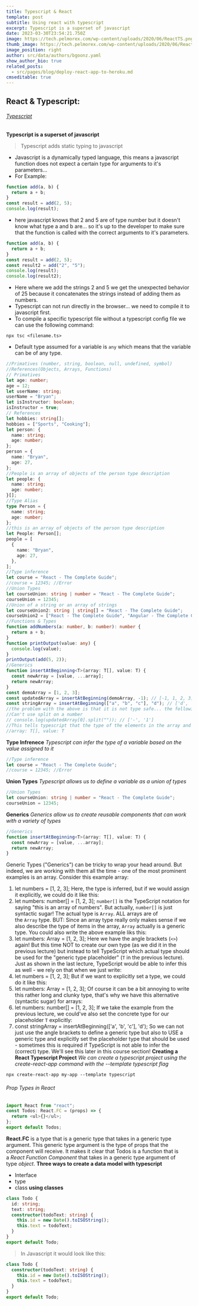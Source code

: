 ```yaml
---
title: Typescript & React
template: post
subtitle: Using react with typescript
excerpt: Typescript is a superset of javascript
date: 2023-03-30T23:54:21.750Z
image: https://tech.pelmorex.com/wp-content/uploads/2020/06/ReactTS.png
thumb_image: https://tech.pelmorex.com/wp-content/uploads/2020/06/ReactTS.png
image_position: right
author: src/data/authors/bgoonz.yaml
show_author_bio: true
related_posts:
  - src/pages/blog/deploy-react-app-to-heroku.md
cmseditable: true
---
```

<!--StartFragment-->

## React & Typescript:

###### [](https://github.com/bgoonz/React-Complete-Guide-Course#typescript)[Typescript](https://www.typescriptlang.org/)

**Typescript is a superset of javascript**

> Typescript adds static typing to javascript

* Javascript is a dynamically typed language, this means a javascript function does not expect a certain type for arguments to it's parameters...
* For Example:

```typescript
function add(a, b) {
  return a + b;
}
const result = add(2, 5);
console.log(result);
```

* here javascript knows that 2 and 5 are of type number but it doesn't know what type a and b are... so it's up to the developer to make sure that the function is called with the correct arguments to it's parameters.

```typescript
function add(a, b) {
  return a + b;
}
const result = add(2, 5);
const result2 = add("2", "5");
console.log(result);
console.log(result2);
```

* Here where we add the strings 2 and 5 we get the unexpected behavior of 25 because it concatenates the strings instead of adding them as numbers.
* Typescript can not run directly in the browser... we need to compile it to javascript first.
* To compile a specific typescript file without a typescript config file we can use the following command:

```shell
npx tsc <filename.ts>
```

* Default type assumed for a variable is `any` which means that the variable can be of any type.

```typescript
//Primatives (number, string, boolean, null, undefined, symbol)
//References(Objects, Arrays, Functions)
// Primatives
let age: number;
age = 12;
let userName: string;
userName = "Bryan";
let isInstructor: boolean;
isInstructor = true;
// References
let hobbies: string[];
hobbies = ["Sports", "Cooking"];
let person: {
  name: string;
  age: number;
};
person = {
  name: "Bryan",
  age: 27,
};
//People is an array of objects of the person type description
let people: {
  name: string;
  age: number;
}[];
//Type Alias
type Person = {
  name: string;
  age: number;
};
//this is an array of objects of the person type description
let People: Person[];
people = [
  {
    name: "Bryan",
    age: 27,
  },
];
//Type inference
let course = "React - The Complete Guide";
//course = 12345; //Error
//Union Types
let courseUnion: string | number = "React - The Complete Guide";
courseUnion = 12345;
//Union of a string or an array of strings
let courseUnion2: string | string[] = "React - The Complete Guide";
courseUnion2 = ["React - The Complete Guide", "Angular - The Complete Guide"];
//Functions & Types
function addNumbers(a: number, b: number): number {
  return a + b;
}
function printOutput(value: any) {
  console.log(value);
}
printOutput(add(5, 2));
//Generics
function insertAtBeginning<T>(array: T[], value: T) {
  const newArray = [value, ...array];
  return newArray;
}
const demoArray = [1, 2, 3];
const updatedArray = insertAtBeginning(demoArray, -1); // [-1, 1, 2, 3]
const stringArray = insertAtBeginning(["a", "b", "c"], "d"); // ['d', 'a', 'b', 'c']
//the problem with the above is that it is not type safe... the following would not throw an error
//Can't use split on a number
// console.log(updatedArray[0].split("")); // ['-', '1']
//This tells typescript that the type of the elements in the array and the value that should be added to it must be of the same type:
//array: T[], value: T
```

**Type Infrenece** *Typescript can infer the type of a variable based on the value assigned to it*

```typescript
//Type inference
let course = "React - The Complete Guide";
//course = 12345; //Error
```

**Union Types** *Typescript allows us to define a variable as a union of types*

```typescript
//Union Types
let courseUnion: string | number = "React - The Complete Guide";
courseUnion = 12345;
```

**Generics** *Generics allow us to create reusable components that can work with a variety of types*

```typescript
//Generics
function insertAtBeginning<T>(array: T[], value: T) {
  const newArray = [value, ...array];
  return newArray;
}
```

Generic Types ("Generics") can be tricky to wrap your head around. But indeed, we are working with them all the time - one of the most prominent examples is an array. Consider this example array:

1. let numbers = \[1, 2, 3]; Here, the type is inferred, but if we would assign it explicitly, we could do it like this:
2. let numbers: number\[] = \[1, 2, 3]; `number[]` is the TypeScript notation for saying "this is an array of numbers". But actually, `number[]` is just syntactic sugar! The actual type is `Array`. ALL arrays are of the `Array` type. BUT: Since an array type really only makes sense if we also describe the type of items in the array, `Array` actually is a generic type. You could also write the above example liks this:
3. let numbers: Array = \[1, 2, 3]; Here we have the angle brackets (`<>`) again! But this time NOT to create our own type (as we did it in the previous lecture) but instead to tell TypeScript which actual type should be used for the "generic type placeholder" (`T` in the previous lecture). Just as shown in the last lecture, TypeScript would be able to infer this as well - we rely on that when we just write:
4. let numbers = \[1, 2, 3]; But if we want to explicitly set a type, we could do it like this:
5. let numbers: Array = \[1, 2, 3]; Of course it can be a bit annoying to write this rather long and clunky type, that's why we have this alternative (syntactic sugar) for arrays:
6. let numbers: number\[] = \[1, 2, 3]; If we take the example from the previous lecture, we could've also set the concrete type for our placeholder `T` explicitly:
7. const stringArray = insertAtBeginning(\['a', 'b', 'c'], 'd'); So we can not just use the angle brackets to define a generic type but also to USE a generic type and explicitly set the placeholder type that should be used - sometimes this is required if TypeScript is not able to infer the (correct) type. We'll see this later in this course section! **Creating a React Typescript Project** *We can create a typescript project using the create-react-app command with the --template typescript flag*

```shell
npx create-react-app my-app --template typescript
```

###### [](https://github.com/bgoonz/React-Complete-Guide-Course#prop-types-in-react)Prop Types in React

```typescript
import React from "react";
const Todos: React.FC = (props) => {
  return <ul>{}</ul>;
};
export default Todos;
```

**React.FC** is a type that is a generic type that takes in a generic type argument. This generic type argument is the type of props that the component will receive. It makes it clear that Todos is a function that is a *React Function Component* that takes in a generic type argument of type *object*. **Three ways to create a data model with typescript**

* Interface
* type
* class **using classes**

```typescript
class Todo {
  id: string;
  text: string;
  constructor(todoText: string) {
    this.id = new Date().toISOString();
    this.text = todoText;
  }
}
export default Todo;
```

> In Javascript it would look like this:

```typescript
class Todo {
  constructor(todoText: string) {
    this.id = new Date().toISOString();
    this.text = todoText;
  }
}
export default Todo;
```

<!--EndFragment-->